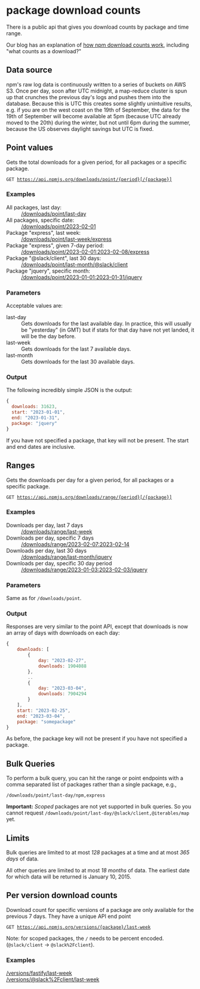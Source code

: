 # package download counts

There is a public api that gives you download counts by package and time range.

Our blog has an explanation of [how npm download counts work](https://blog.npmjs.org/post/92574016600/numeric-precision-matters-how-npm-download-counts-work.html), including "what counts as a download?"

## Data source

npm's raw log data is continuously written to a series of buckets on AWS S3. Once per day, soon
after UTC midnight, a map-reduce cluster is spun up that crunches the previous day's logs and
pushes them into the database. Because this is UTC this creates some slightly unintuitive results,
e.g. if you are on the west coast on the 19th of September, the data for the 19th of September will
become available at 5pm (because UTC already moved to the 20th) during the winter, but not until 6pm
during the summer, because the US observes daylight savings but UTC is fixed.

## Point values

Gets the total downloads for a given period, for all packages or a specific package.

<code>GET https://api.npmjs.org/downloads/point/{period}[/{package}]</code>

### Examples

<dl>
	<dt>All packages, last day:</dt>
	<dd><a href="https://api.npmjs.org/downloads/point/last-day">/downloads/point/last-day</a></dd>
	<dt>All packages, specific date:</dt>
	<dd><a href="https://api.npmjs.org/downloads/point/2023-02-01">/downloads/point/2023-02-01</a></dd>
	<dt>Package "express", last week:</dt>
	<dd><a href="https://api.npmjs.org/downloads/point/last-week/express">/downloads/point/last-week/express</a></dd>
	<dt>Package "express", given 7-day period:</dt>
	<dd><a href="https://api.npmjs.org/downloads/point/2023-02-01:2023-02-08/express">/downloads/point/2023-02-01:2023-02-08/express</a></dd>
	<dt>Package "@slack/client", last 30 days:</dt>
	<dd><a href="https://api.npmjs.org/downloads/point/last-month/@slack/client">/downloads/point/last-month/@slack/client</a></dd>
	<dt>Package "jquery", specific month:</dt>
	<dd><a href="https://api.npmjs.org/downloads/point/2023-01-01:2023-01-31/jquery">/downloads/point/2023-01-01:2023-01-31/jquery</a></dd>
</dl>

### Parameters

Acceptable values are:

<dl>
	<!--
	<dt>all-time</dt>
	<dd>Gets total downloads.</dd>
	-->
	<dt>last-day</dt>
	<dd>Gets downloads for the last available day. In practice, this will usually be "yesterday" (in GMT) but if stats for that day have not yet landed, it will be the day before.</dd>
	<dt>last-week</dt>
	<dd>Gets downloads for the last 7 available days.</dd>
  	<dt>last-month</dt>
	<dd>Gets downloads for the last 30 available days.</dd>
</dl>

### Output

The following incredibly simple JSON is the output:

```javascript
{
  downloads: 31623,
  start: "2023-01-01",
  end: "2023-01-31",
  package: "jquery"
}
```

If you have not specified a package, that key will not be present. The start and end dates are inclusive.

## Ranges

Gets the downloads per day for a given period, for all packages or a specific package.

<code>GET https://api.npmjs.org/downloads/range/{period}[/{package}]</code>

### Examples

<dl>
	<dt>Downloads per day, last 7 days</dt>
	<dd><a href="https://api.npmjs.org/downloads/range/last-week">/downloads/range/last-week</a></dd>
	<dt>Downloads per day, specific 7 days</dt>
	<dd><a href="https://api.npmjs.org/downloads/range/2023-02-07:2023-02-14">/downloads/range/2023-02-07:2023-02-14</a></dd>
	<dt>Downloads per day, last 30 days</dt>
	<dd><a href="https://api.npmjs.org/downloads/range/last-month/jquery">/downloads/range/last-month/jquery</a></dd>
	<dt>Downloads per day, specific 30 day period</dt>
	<dd><a href="https://api.npmjs.org/downloads/range/2023-01-03:2023-02-03/jquery">/downloads/range/2023-01-03:2023-02-03/jquery</a></dd>
</dl>

### Parameters

Same as for `/downloads/point`.

### Output

Responses are very similar to the point API, except that downloads is now an array of days with downloads on each day:

```javascript
{
	downloads: [
		{
			day: "2023-02-27",
			downloads: 1904088
		},
		..
		{
			day: "2023-03-04",
			downloads: 7904294
		}
	],
	start: "2023-02-25",
	end: "2023-03-04",
	package: "somepackage"
}
```

As before, the package key will not be present if you have not specified a package.

## Bulk Queries

To perform a bulk query, you can hit the range or point endpoints with a comma
separated list of packages rather than a single package, e.g.,

`/downloads/point/last-day/npm,express`

__Important:__ *Scoped* packages are not yet supported in bulk queries. So you cannot request `/downloads/point/last-day/@slack/client,@iterables/map` yet.

## Limits

Bulk queries are limited to at most *128* packages at a time and at most *365 days* of data.

All other queries are limited to at most *18 months* of data. The earliest date for which data will be returned is January 10, 2015.


## Per version download counts

Download count for specific versions of a package are only available for the previous 7 days. They have a unique API end point

<code>GET https://api.npmjs.org/versions/{package}/last-week</code>

Note: for scoped packages, the `/` needs to be percent encoded. (`@slack/client` -> `@slack%2Fclient`).

### Examples

<a href="https://api.npmjs.org/versions/fastify/last-week">/versions/fastify/last-week</a>  
<a href="https://api.npmjs.org/versions/@slack%2Fclient/last-week">/versions/@slack%2Fclient/last-week</a>
